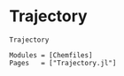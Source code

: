 # Trajectory

```@docs
Trajectory
```

```@autodocs
Modules = [Chemfiles]
Pages   = ["Trajectory.jl"]
```
